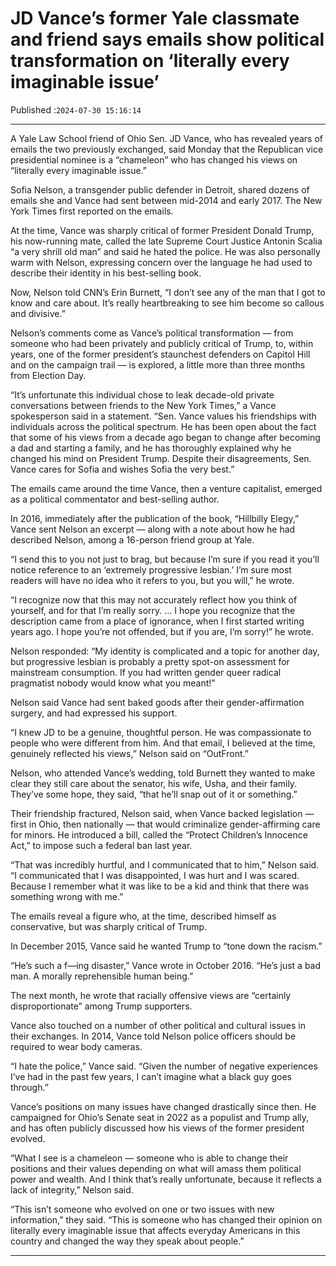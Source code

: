 # JD Vance’s former Yale classmate and friend says emails show political transformation on ‘literally every imaginable issue’

Published :`2024-07-30 15:16:14`

---

A Yale Law School friend of Ohio Sen. JD Vance, who has revealed years of emails the two previously exchanged, said Monday that the Republican vice presidential nominee is a “chameleon” who has changed his views on “literally every imaginable issue.”

Sofia Nelson, a transgender public defender in Detroit, shared dozens of emails she and Vance had sent between mid-2014 and early 2017. The New York Times first reported on the emails.

At the time, Vance was sharply critical of former President Donald Trump, his now-running mate, called the late Supreme Court Justice Antonin Scalia “a very shrill old man” and said he hated the police. He was also personally warm with Nelson, expressing concern over the language he had used to describe their identity in his best-selling book.

Now, Nelson told CNN’s Erin Burnett, “I don’t see any of the man that I got to know and care about. It’s really heartbreaking to see him become so callous and divisive.”

Nelson’s comments come as Vance’s political transformation — from someone who had been privately and publicly critical of Trump, to, within years, one of the former president’s staunchest defenders on Capitol Hill and on the campaign trail — is explored, a little more than three months from Election Day.

“It’s unfortunate this individual chose to leak decade-old private conversations between friends to the New York Times,” a Vance spokesperson said in a statement. “Sen. Vance values his friendships with individuals across the political spectrum. He has been open about the fact that some of his views from a decade ago began to change after becoming a dad and starting a family, and he has thoroughly explained why he changed his mind on President Trump. Despite their disagreements, Sen. Vance cares for Sofia and wishes Sofia the very best.”

The emails came around the time Vance, then a venture capitalist, emerged as a political commentator and best-selling author.

In 2016, immediately after the publication of the book, “Hillbilly Elegy,” Vance sent Nelson an excerpt — along with a note about how he had described Nelson, among a 16-person friend group at Yale.

“I send this to you not just to brag, but because I’m sure if you read it you’ll notice reference to an ‘extremely progressive lesbian.’ I’m sure most readers will have no idea who it refers to you, but you will,” he wrote.

“I recognize now that this may not accurately reflect how you think of yourself, and for that I’m really sorry. … I hope you recognize that the description came from a place of ignorance, when I first started writing years ago. I hope you’re not offended, but if you are, I’m sorry!” he wrote.

Nelson responded: “My identity is complicated and a topic for another day, but progressive lesbian is probably a pretty spot-on assessment for mainstream consumption. If you had written gender queer radical pragmatist nobody would know what you meant!”

Nelson said Vance had sent baked goods after their gender-affirmation surgery, and had expressed his support.

“I knew JD to be a genuine, thoughtful person. He was compassionate to people who were different from him. And that email, I believed at the time, genuinely reflected his views,” Nelson said on “OutFront.”

Nelson, who attended Vance’s wedding, told Burnett they wanted to make clear they still care about the senator, his wife, Usha, and their family. They’ve some hope, they said, “that he’ll snap out of it or something.”

Their friendship fractured, Nelson said, when Vance backed legislation — first in Ohio, then nationally — that would criminalize gender-affirming care for minors. He introduced a bill, called the “Protect Children’s Innocence Act,” to impose such a federal ban last year.

“That was incredibly hurtful, and I communicated that to him,” Nelson said. “I communicated that I was disappointed, I was hurt and I was scared. Because I remember what it was like to be a kid and think that there was something wrong with me.”

The emails reveal a figure who, at the time, described himself as conservative, but was sharply critical of Trump.

In December 2015, Vance said he wanted Trump to “tone down the racism.”

“He’s such a f—ing disaster,” Vance wrote in October 2016. “He’s just a bad man. A morally reprehensible human being.”

The next month, he wrote that racially offensive views are “certainly disproportionate” among Trump supporters.

Vance also touched on a number of other political and cultural issues in their exchanges. In 2014, Vance told Nelson police officers should be required to wear body cameras.

“I hate the police,” Vance said. “Given the number of negative experiences I’ve had in the past few years, I can’t imagine what a black guy goes through.”

Vance’s positions on many issues have changed drastically since then. He campaigned for Ohio’s Senate seat in 2022 as a populist and Trump ally, and has often publicly discussed how his views of the former president evolved.

“What I see is a chameleon — someone who is able to change their positions and their values depending on what will amass them political power and wealth. And I think that’s really unfortunate, because it reflects a lack of integrity,” Nelson said.

“This isn’t someone who evolved on one or two issues with new information,” they said. “This is someone who has changed their opinion on literally every imaginable issue that affects everyday Americans in this country and changed the way they speak about people.”

---


